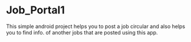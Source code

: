 # Job_Portal1

This simple android project helps you to post a job circular and also helps you to find info. of another jobs that are posted using this app.

